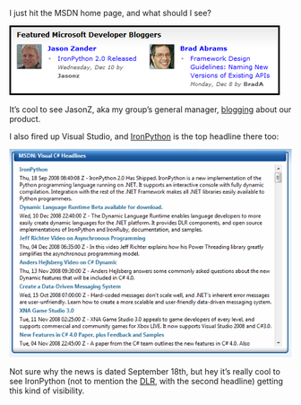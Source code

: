 I just hit the MSDN home page, and what should I see?

[![msdn Home](https://raw.githubusercontent.com/devhawk/devhawk.github.io/master/images/blog/msdn%20Home_3.png "msdn Home")](http://blogs.msdn.com/jasonz/archive/2008/12/11/ironpython-2-0-released.aspx) 

It’s cool to see JasonZ, aka my group’s general manager,
[blogging](http://blogs.msdn.com/jasonz/archive/2008/12/11/ironpython-2-0-released.aspx)
about our product.

I also fired up Visual Studio, and
[IronPython](http://codeplex.com/ironpython) is the top headline there
too:

![VS home](https://raw.githubusercontent.com/devhawk/devhawk.github.io/master/images/blog/VS%20home_3.png "VS home") 

Not sure why the news is dated September 18th, but hey it’s really cool to
see IronPython (not to mention the [DLR](http://www.codeplex.com/dlr),
with the second headline) getting this kind of visibility.
